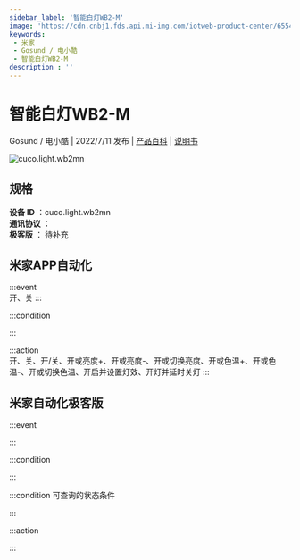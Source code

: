 ```yaml
---
sidebar_label: '智能白灯WB2-M'
image: 'https://cdn.cnbj1.fds.api.mi-img.com/iotweb-product-center/6554a03f71e9dd21484dfad3d580bd97_1649488700276.png?GalaxyAccessKeyId=AKVGLQWBOVIRQ3XLEW&Expires=9223372036854775807&Signature=B7IXTgcUbi+ddG8Oc40Ic9KVS/8='
keywords: 
 - 米家
 - Gosund / 电小酷
 - 智能白灯WB2-M
description : ''
---
```

# 智能白灯WB2-M

Gosund / 电小酷 | 2022/7/11 发布 | [产品百科](https://home.mi.com/webapp/content/baike/product/index.html?model=cuco.light.wb2mn/) | [说明书](https://home.mi.com/views/introduction.html?model=cuco.light.wb2mn&region=cn)

![cuco.light.wb2mn](https://cdn.cnbj1.fds.api.mi-img.com/iotweb-product-center/6554a03f71e9dd21484dfad3d580bd97_1649488700276.png?GalaxyAccessKeyId=AKVGLQWBOVIRQ3XLEW&Expires=9223372036854775807&Signature=B7IXTgcUbi+ddG8Oc40Ic9KVS/8=)

## 规格  
> 
**设备 ID** ：cuco.light.wb2mn  
**通讯协议** ：  
**极客版**  ： 待补充 


## 米家APP自动化  

:::event  
开、关
:::

:::condition  

:::

:::action   
开、关、开/关、开或亮度+、开或亮度-、开或切换亮度、开或色温+、开或色温-、开或切换色温、开启并设置灯效、开灯并延时关灯
:::

## 米家自动化极客版  

:::event  

:::

:::condition  

:::

:::condition 可查询的状态条件  

:::

:::action  

:::

        
